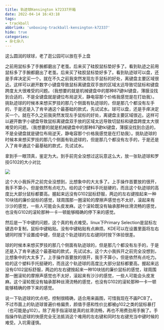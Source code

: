 ```yaml
---
title: 轨迹球Kensington k72337开箱
date: 2022-04-14 16:43:18
tags:
- trackball
abbrlink: 'unboxing-trackball-kensington-k72337'
hide: true
categories:
- 杂七杂八
---
```

这么圆润的球球，老了逛公园可以放在手上盘
<!-- more -->

之前用鼠标多了手腕都磨出了老茧。后来买了硅胶鼠标垫好多了。看到轨迹之前用鼠标多了手腕都磨出了老茧。后来买了硅胶鼠标垫好多了。看到轨迹球可以盘，还是手痒决定买一个。就在不久之前我突然发现左手鼠标的好处，离键盘主要区域很近。这样可以避开数字小键盘导致鼠标离键盘双手放的区域太远导致切鼠标和键盘跨度太大很难受的问题。（我想要的就是机械键盘中的那种87键tkl键盘，薄膜没找到合适的，不是全键盘就是键位布局逆天，静电容那个价格我感觉是在打劫我）。挑轨迹球的时候本来想买罗技的那几个侧面有轨迹球的，但是那几个都没有左手的，于是还是入了肯辛通这个最基础的款式，先试试水。球可以盘，还是手痒决定买一个。就在不久之前我突然发现左手鼠标的好处，离键盘主要区域很近。这样可以避开数字小键盘导致鼠标离键盘双手放的区域太远导致切鼠标和键盘跨度太大很难受的问题。（我想要的就是机械键盘中的那种87键tkl键盘，薄膜没找到合适的，不是全键盘就是键位布局逆天，静电容那个价格我感觉是在打劫我）。挑轨迹球的时候本来想买罗技的那几个侧面有轨迹球的，但是那几个都没有左手的，于是还是入了肯辛通这个最基础的款式，先试试水。

拿到手一眼顶真，鉴定为大。到手前完全没想过这玩意这么大，放一张轨迹球和罗技G102的大小对比

![](unboxing-trackball-kensington-k72337/1651829354.png)

这个大小我拆开之前完全没想到，比想象中的大太多了。上手操作首要放的很开，我手不算小，但是依然有点吃力。给的这个塑料手托挺硬的，而且这个轨迹球的高度比大部分鼠标都要高。握起来远没有G102鼠标舒服，两边的左右键按起来一种10块钱的廉价鼠标的感觉，球周围那一圈滚轮的摩擦声感觉也不太好，滚起来有沙沙的感觉，一些人可能会头皮发麻。这个滚轮既没有轴承那种丝滑流畅的感觉，也没有G102的滚轮那种一卡一顿能够精确的停下来的感觉。

然后是一下中键的问题，这个真的有点难受。linux下Primary Selection是鼠标左键选中复制，鼠标中键粘贴。没有中键粘贴有点麻烦。KDE可以在设置里面将左右键同时按下设置成中键，但是这个轨迹球的左右键同时按下体验很差。

球的时候本来想买罗技的那几个侧面有轨迹球的，但是那几个都没有左手的，于是还是入了肯辛通这个最基础的款式，先试试水。这个大小我拆开之前完全没想到，比想象中的大太多了。上手操作首要放的很开，我手不算小，但是依然有点吃力。给的这个塑料手托挺硬的，而且这个轨迹球的高度比大部分鼠标都要高。握起来远没有G102鼠标舒服，两边的左右键按起来一种10块钱的廉价鼠标的感觉，球周围那一圈滚轮的摩擦声感觉也不太好，滚起来有沙沙的感觉，一些人可能会头皮发麻。这个滚轮既没有轴承那种丝滑流畅的感觉，也没有G102的滚轮那种一卡一顿能够精确的停下来的感觉。

说一下轨迹球的优点吧，控制很精确，适合用来画图，可惜我现在不画PCB了。不过市面上的轨迹球普遍价格偏贵，颜值手感和性价比都被g102之类的鼠标暴打（也可能是g102）。除了用手指滚球是真的丝滑流畅，再也不用费劲用手腕了。手指操作轨迹球的快感完全无法抵消这个难用的左右键和同时左右键充当中键时候的难受。入坑需谨慎。